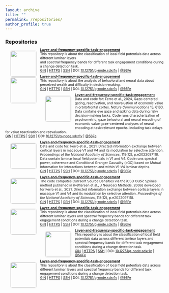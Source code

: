 ```yaml
---
layout: archive
title: ""
permalink: /repositories/
author_profile: true
---
```

 
<h3>Repositories</h3>

<a href="https://gin.g-node.org/56Fe/Layer-and-frequency-specific-task-engagement"><img style="width:80px; float:left; margin-right: 2%; width: 80px; float: left; margin-left:3%; border: .15em solid #EEE; border-radius:.5em;" src="https://gin.g-node.org/repo-avatars/10487"> </a>
 <div style="margin-top:-8px; font-size:.75em"><a href="https://gin.g-node.org/56Fe/Layer-and-frequency-specific-task-engagement"><b style="font-size:1em">Layer-and-frequency-specific-task-engagement</b> <br> </a>
  This repository is about the classification of local field potentials data across different laminar layers <br>and spectral frequency bands for different task engagement conditions during a change detection task. <br>
  <a href="https://gin.g-node.org/56Fe/Layer-and-frequency-specific-task-engagement">GIN</a> | <a href="https://gin.g-node.org/56Fe/Layer-and-frequency-specific-task-engagement">HTTPS</a> | <a href="https://gin.g-node.org/56Fe/Layer-and-frequency-specific-task-engagement">SSH</a> | DOI: <a href="https://doi.gin.g-node.org/10.12751/g-node.sdxr1v/">10.12751/g-node.sdxr1v</a> | <a href="https://gin.g-node.org/56Fe/">@56Fe</a>
 </div> 

<a href="https://gin.g-node.org/56Fe/Layer-and-frequency-specific-task-engagement"><img style="width:80px; float:left; margin-right: 2%; width: 80px; float: left; margin-left:3%; border: .15em solid #EEE; border-radius:.5em;" src="https://gin.g-node.org/repo-avatars/11343"> </a>
 <div style="margin-top:-8px; font-size:.75em"><a href="https://gin.g-node.org/56Fe/Layer-and-frequency-specific-task-engagement"><b style="font-size:1em">Layer-and-frequency-specific-task-engagement</b> <br> </a>
  This repository is about the analysis of behavioral and neural data about perceived wealth and difficulty in decision-making. <br>
  <a href="https://gin.g-node.org/56Fe/Layer-and-frequency-specific-task-engagement">GIN</a> | <a href="https://gin.g-node.org/56Fe/Layer-and-frequency-specific-task-engagement">HTTPS</a> | <a href="https://gin.g-node.org/56Fe/Layer-and-frequency-specific-task-engagement">SSH</a> | DOI: <a href="https://doi.gin.g-node.org/10.12751/g-node.sdxr1v/">10.12751/g-node.sdxr1v</a> | <a href="https://gin.g-node.org/56Fe/">@56Fe</a>
 </div> 

<a href="https://gin.g-node.org/56Fe/Layer-and-frequency-specific-task-engagement"><img style="width:80px; float:left; margin-bottom:20px; margin-right: 2%; width: 80px; float: left; margin-left:3%; border: .15em solid #EEE; border-radius:.5em;" src="https://gin.g-node.org/repo-avatars/9295"> </a>
 <div style="margin-top:-8px; font-size:.75em"><a href="https://gin.g-node.org/56Fe/Layer-and-frequency-specific-task-engagement"><b style="font-size:1em">Layer-and-frequency-specific-task-engagement</b> <br> </a>
  Data and code for: Ferro et al., 2024, Gaze-centered gating, reactivation, and reevaluation of economic value in orbitofrontal cortex. <i>Nature Communications</i> 15, 6163. Data contains eye gaze and spiking data during risky decision-making tasks. Code runs characterization of psychometric, gaze behavioral and neural encoding of economic value gaze-centered analyses of neural encoding at task-relevant epochs, including task delays for value reactivation and reevaluation. <br>
  <a href="https://gin.g-node.org/56Fe/Layer-and-frequency-specific-task-engagement">GIN</a> | <a href="https://gin.g-node.org/56Fe/Layer-and-frequency-specific-task-engagement">HTTPS</a> | <a href="https://gin.g-node.org/56Fe/Layer-and-frequency-specific-task-engagement">SSH</a> | DOI: <a href="https://doi.gin.g-node.org/10.12751/g-node.sdxr1v/">10.12751/g-node.sdxr1v</a> | <a href="https://gin.g-node.org/56Fe/">@56Fe</a>
 </div> 

<a href="https://gin.g-node.org/56Fe/Layer-and-frequency-specific-task-engagement"><img style="width:80px; float:left; margin-bottom:20px; margin-right: 2%; width: 80px; float: left; margin-left:3%; border: .15em solid #EEE; border-radius:.5em;" src="https://gin.g-node.org/repo-avatars/2351"> </a>
 <div style="margin-top:-8px; font-size:.75em"><a href="https://gin.g-node.org/56Fe/Layer-and-frequency-specific-task-engagement"><b style="font-size:1em">Layer-and-frequency-specific-task-engagement</b> <br> </a>
  Data and code for: Ferro et al., 2021. Directed information exchange between cortical layers in macaque V1 and V4 and its modulation by selective attention. <i>Proceedings of the National Academy of Sciences</i>, 118(12), p.e2022097118. Data contain laminar local field potentials in V1 and V4. Code runs spectral power, coherence and Conditional Granger Causality (cGC) based on Mutual Information for interactions between and within V1-V4 laminar depths.  <br>
  <a href="https://gin.g-node.org/56Fe/Layer-and-frequency-specific-task-engagement">GIN</a> | <a href="https://gin.g-node.org/56Fe/Layer-and-frequency-specific-task-engagement">HTTPS</a> | <a href="https://gin.g-node.org/56Fe/Layer-and-frequency-specific-task-engagement">SSH</a> | DOI: <a href="https://doi.gin.g-node.org/10.12751/g-node.sdxr1v/">10.12751/g-node.sdxr1v</a> | <a href="https://gin.g-node.org/56Fe/">@56Fe</a>
 </div> 

<a href="https://gin.g-node.org/56Fe/Layer-and-frequency-specific-task-engagement"><img style="width:80px; float:left; margin-right: 2%; width: 80px; float: left; margin-left:3%; border: .15em solid #EEE; border-radius:.5em;" src="https://gin.g-node.org/repo-avatars/3915"> </a>
 <div style="margin-top:-8px; font-size:.75em"><a href="https://gin.g-node.org/56Fe/Layer-and-frequency-specific-task-engagement"><b style="font-size:1em">Layer-and-frequency-specific-task-engagement</b> <br> </a>
  The code computes Currsent Source Densities via the iCSD Cubic Splines method published in (Pettersen et al., J Neurosci Methods, 2006) developed for Ferro et al., 2021. Directed information exchange between cortical layers in macaque V1 and V4 and its modulation by selective attention. <i>Proceedings of the National Academy of Sciences</i>, 118(12), p.e2022097118.<br>
  <a href="https://gin.g-node.org/56Fe/Layer-and-frequency-specific-task-engagement">GIN</a> | <a href="https://gin.g-node.org/56Fe/Layer-and-frequency-specific-task-engagement">HTTPS</a> | <a href="https://gin.g-node.org/56Fe/Layer-and-frequency-specific-task-engagement">SSH</a> | DOI: <a href="https://doi.gin.g-node.org/10.12751/g-node.sdxr1v/">10.12751/g-node.sdxr1v</a> | <a href="https://gin.g-node.org/56Fe/">@56Fe</a>
 </div> 

<a href="https://gin.g-node.org/56Fe/Layer-and-frequency-specific-task-engagement"><img style="width:80px; float:left; margin-right: 2%; width: 80px; float: left; margin-left:3%; border: .15em solid #EEE; border-radius:.5em;" src="https://gin.g-node.org/repo-avatars/3914"> </a>
 <div style="margin-top:-8px; font-size:.75em"><a href="https://gin.g-node.org/56Fe/Layer-and-frequency-specific-task-engagement"><b style="font-size:1em">Layer-and-frequency-specific-task-engagement</b> <br> </a>
  This repository is about the classification of local field potentials data across different laminar layers and spectral frequency bands for different task engagement conditions during a change detection task. <br>
  <a href="https://gin.g-node.org/56Fe/Layer-and-frequency-specific-task-engagement">GIN</a> | <a href="https://gin.g-node.org/56Fe/Layer-and-frequency-specific-task-engagement">HTTPS</a> | <a href="https://gin.g-node.org/56Fe/Layer-and-frequency-specific-task-engagement">SSH</a> | DOI: <a href="https://doi.gin.g-node.org/10.12751/g-node.sdxr1v/">10.12751/g-node.sdxr1v</a> | <a href="https://gin.g-node.org/56Fe/">@56Fe</a>
 </div> 

<a href="https://gin.g-node.org/56Fe/Layer-and-frequency-specific-task-engagement"><img style="width:80px; float:left; margin-right: 2%; width: 80px; float: left; margin-left:3%; border: .15em solid #EEE; border-radius:.5em;" src="https://gin.g-node.org/repo-avatars/3925"> </a>
 <div style="margin-top:-8px; font-size:.75em"><a href="https://gin.g-node.org/56Fe/Layer-and-frequency-specific-task-engagement"><b style="font-size:1em">Layer-and-frequency-specific-task-engagement</b> <br> </a>
  This repository is about the classification of local field potentials data across different laminar layers and spectral frequency bands for different task engagement conditions during a change detection task. <br>
  <a href="https://gin.g-node.org/56Fe/Layer-and-frequency-specific-task-engagement">GIN</a> | <a href="https://gin.g-node.org/56Fe/Layer-and-frequency-specific-task-engagement">HTTPS</a> | <a href="https://gin.g-node.org/56Fe/Layer-and-frequency-specific-task-engagement">SSH</a> | DOI: <a href="https://doi.gin.g-node.org/10.12751/g-node.sdxr1v/">10.12751/g-node.sdxr1v</a> | <a href="https://gin.g-node.org/56Fe/">@56Fe</a>
 </div> 


<a href="https://gin.g-node.org/56Fe/Layer-and-frequency-specific-task-engagement"><img style="width:80px; float:left; margin-right: 2%; width: 80px; float: left; margin-left:3%; border: .15em solid #EEE; border-radius:.5em;" src="https://gin.g-node.org/repo-avatars/10491"> </a>
 <div style="margin-top:-8px; font-size:.75em"><a href="https://gin.g-node.org/56Fe/Layer-and-frequency-specific-task-engagement"><b style="font-size:1em">Layer-and-frequency-specific-task-engagement</b> <br> </a>
  This repository is about the classification of local field potentials data across different laminar layers and spectral frequency bands for different task engagement conditions during a change detection task. <br>
  <a href="https://gin.g-node.org/56Fe/Layer-and-frequency-specific-task-engagement">GIN</a> | <a href="https://gin.g-node.org/56Fe/Layer-and-frequency-specific-task-engagement">HTTPS</a> | <a href="https://gin.g-node.org/56Fe/Layer-and-frequency-specific-task-engagement">SSH</a> | DOI: <a href="https://doi.gin.g-node.org/10.12751/g-node.sdxr1v/">10.12751/g-node.sdxr1v</a> | <a href="https://gin.g-node.org/56Fe/">@56Fe</a>
 </div> 
